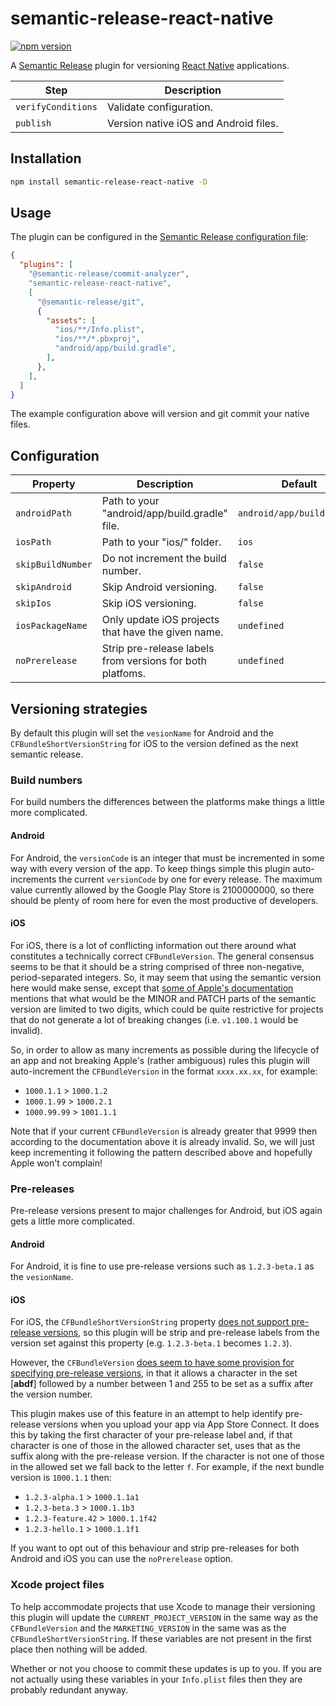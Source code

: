 # semantic-release-react-native

[![npm version](https://badge.fury.io/js/semantic-release-react-native.svg)](https://badge.fury.io/js/semantic-release-react-native)

A [Semantic Release](https://github.com/semantic-release/semantic-release) plugin
for versioning [React Native](https://reactnative.dev/) applications.

| Step               | Description                           |
|--------------------|---------------------------------------|
| `verifyConditions` | Validate configuration.               |
| `publish`          | Version native iOS and Android files. |

## Installation

```sh
npm install semantic-release-react-native -D
```

## Usage

The plugin can be configured in the [Semantic Release configuration file](https://github.com/semantic-release/semantic-release/blob/master/docs/usage/configuration.md#configuration):

```json
{
  "plugins": [
    "@semantic-release/commit-analyzer",
    "semantic-release-react-native",
    [
      "@semantic-release/git",
      {
        "assets": [
          "ios/**/Info.plist",
          "ios/**/*.pbxproj",
          "android/app/build.gradle",
        ],
      },
    ],
  ]
}
```

The example configuration above will version and git commit your native files.

## Configuration

| Property               | Description                                               | Default                    |
|------------------------|-----------------------------------------------------------|----------------------------|
| `androidPath`          | Path to your "android/app/build.gradle" file.             | `android/app/build.gradle` |
| `iosPath`              | Path to your "ios/" folder.                               | `ios`                      |
| `skipBuildNumber`      | Do not increment the build number.                        | `false`                    |
| `skipAndroid`          | Skip Android versioning.                                  | `false`                    |
| `skipIos`              | Skip iOS versioning.                                      | `false`                    |
| `iosPackageName`       | Only update iOS projects that have the given name.        | `undefined`                |
| `noPrerelease`         | Strip pre-release labels from versions for both platfoms. | `undefined`                |

## Versioning strategies

By default this plugin will set the `vesionName` for Android and the
`CFBundleShortVersionString` for iOS to the version defined as the next semantic
release.

### Build numbers

For build numbers the differences between the platforms make things a little more
complicated.

#### Android

For Android, the `versionCode` is an integer that must be incremented in some way
with every version of the app. To keep things simple this plugin auto-increments
the current `versionCode` by one for every release. The maximum value currently
allowed by the Google Play Store is 2100000000, so there should
be plenty of room here for even the most productive of developers.

#### iOS

For iOS, there is a lot of conflicting information out there around what
constitutes a technically correct `CFBundleVersion`. The general consensus seems
to be that it should be a string comprised of three non-negative, period-separated
integers. So, it may seem that using the semantic version here would make sense,
except that [some of Apple's documentation](https://developer.apple.com/library/archive/documentation/General/Reference/InfoPlistKeyReference/Articles/CoreFoundationKeys.html#//apple_ref/doc/uid/20001431-102364)
mentions that what would be the MINOR and PATCH parts of the semantic version
are limited to two digits, which could be quite restrictive for projects that
do not generate a lot of breaking changes (i.e. `v1.100.1` would be invalid).

So, in order to allow as many increments as possible during the lifecycle of an
app and not breaking Apple's (rather ambiguous) rules this plugin will
auto-increment the `CFBundleVersion` in the format `xxxx.xx.xx`, for example:

- `1000.1.1` > `1000.1.2`
- `1000.1.99` > `1000.2.1`
- `1000.99.99` > `1001.1.1`

Note that if your current `CFBundleVersion` is already greater that 9999 then
according to the documentation above it is already invalid. So, we will
just keep incrementing it following the pattern described above and hopefully
Apple won't complain!

### Pre-releases

Pre-release versions present to major challenges for Android, but iOS again gets
a little more complicated.

#### Android

For Android, it is fine to use pre-release versions such as `1.2.3-beta.1`
as the `vesionName`.

#### iOS

For iOS, the `CFBundleShortVersionString`
property [does not support pre-release versions](https://developer.apple.com/library/archive/documentation/General/Reference/InfoPlistKeyReference/Articles/CoreFoundationKeys.html#//apple_ref/doc/uid/20001431-111349),
so this plugin will be strip and pre-release labels from the version set against
this property (e.g. `1.2.3-beta.1` becomes `1.2.3`).

However, the `CFBundleVersion` [does seem to have some provision for specifying
pre-release versions](https://developer.apple.com/library/archive/documentation/General/Reference/InfoPlistKeyReference/Articles/CoreFoundationKeys.html#//apple_ref/doc/uid/20001431-102364), in that
it allows a character in the set [**abdf**] followed by a number between 1 and 255
to be set as a suffix after the version number.

This plugin makes use of this feature in an attempt to help identify
pre-release versions when you upload your app via App Store Connect. It does
this by taking the first character of your pre-release label and, if that character
is one of those in the allowed character set, uses that as the suffix along with
the pre-release version. If the character is not one of those in the allowed set
we fall back to the letter `f`. For example, if the next bundle version is
`1000.1.1` then:

- `1.2.3-alpha.1` > `1000.1.1a1`
- `1.2.3-beta.3` > `1000.1.1b3`
- `1.2.3-feature.42` > `1000.1.1f42`
- `1.2.3-hello.1` > `1000.1.1f1`

If you want to opt out of this behaviour and strip pre-releases for both
Android and iOS you can use the `noPrerelease` option.

### Xcode project files

To help accommodate projects that use Xcode to manage their versioning this plugin
will update the `CURRENT_PROJECT_VERSION` in the same way as the `CFBundleVersion`
and the `MARKETING_VERSION` in the same was as the `CFBundleShortVersionString`.
If these variables are not present in the first place then nothing will be added.

Whether or not you choose to commit these updates is up to you. If you are not
actually using these variables in your `Info.plist` files then they are probably
redundant anyway.
